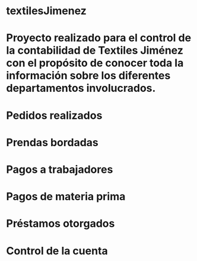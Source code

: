 # textilesJimenez

# Proyecto realizado para el control de la contabilidad de Textiles Jiménez con el propósito de conocer toda la información sobre los diferentes departamentos involucrados.

# Pedidos realizados
# Prendas bordadas
# Pagos a trabajadores
# Pagos de materia prima
# Préstamos otorgados
# Control de la cuenta
